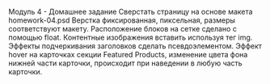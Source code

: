 Модуль 4 - Домашнее задание
Сверстать страницу на основе макета homework-04.psd
Верстка фиксированная, пиксельная, размеры соответствуют макету.
Расположение блоков на сетке сделано с помощью float.
Контентные изображения вставить используя тег img.
Эффекты подчеркивания заголовков сделать псевдоэлементом.
Эффект hover на карточках секции Featured Products, изменение цвета фона нижней части карточки, происходит при наведении в любую часть карточки.